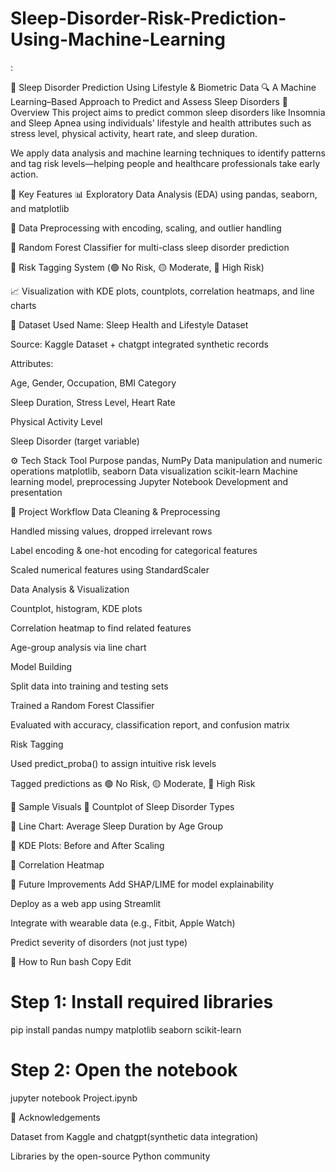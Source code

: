# Sleep-Disorder-Risk-Prediction-Using-Machine-Learning
:

🛌 Sleep Disorder Prediction Using Lifestyle & Biometric Data
🔍 A Machine Learning–Based Approach to Predict and Assess Sleep Disorders
📌 Overview
This project aims to predict common sleep disorders like Insomnia and Sleep Apnea using individuals' lifestyle and health attributes such as stress level, physical activity, heart rate, and sleep duration.

We apply data analysis and machine learning techniques to identify patterns and tag risk levels—helping people and healthcare professionals take early action.

🧠 Key Features
📊 Exploratory Data Analysis (EDA) using pandas, seaborn, and matplotlib

🧹 Data Preprocessing with encoding, scaling, and outlier handling

🌳 Random Forest Classifier for multi-class sleep disorder prediction

🚨 Risk Tagging System (🟢 No Risk, 🟡 Moderate, 🔴 High Risk)

📈 Visualization with KDE plots, countplots, correlation heatmaps, and line charts

📁 Dataset Used
Name: Sleep Health and Lifestyle Dataset

Source: Kaggle Dataset + chatgpt integrated synthetic records

Attributes:

Age, Gender, Occupation, BMI Category

Sleep Duration, Stress Level, Heart Rate

Physical Activity Level

Sleep Disorder (target variable)

⚙️ Tech Stack
Tool	Purpose
pandas, NumPy	Data manipulation and numeric operations
matplotlib, seaborn	Data visualization
scikit-learn	Machine learning model, preprocessing
Jupyter Notebook	Development and presentation

📌 Project Workflow
Data Cleaning & Preprocessing

Handled missing values, dropped irrelevant rows

Label encoding & one-hot encoding for categorical features

Scaled numerical features using StandardScaler

Data Analysis & Visualization

Countplot, histogram, KDE plots

Correlation heatmap to find related features

Age-group analysis via line chart

Model Building

Split data into training and testing sets

Trained a Random Forest Classifier

Evaluated with accuracy, classification report, and confusion matrix

Risk Tagging

Used predict_proba() to assign intuitive risk levels

Tagged predictions as 🟢 No Risk, 🟡 Moderate, 🔴 High Risk

📸 Sample Visuals
📍 Countplot of Sleep Disorder Types

📍 Line Chart: Average Sleep Duration by Age Group

📍 KDE Plots: Before and After Scaling

📍 Correlation Heatmap

🚀 Future Improvements
Add SHAP/LIME for model explainability

Deploy as a web app using Streamlit

Integrate with wearable data (e.g., Fitbit, Apple Watch)

Predict severity of disorders (not just type)

📜 How to Run
bash
Copy
Edit
# Step 1: Install required libraries
pip install pandas numpy matplotlib seaborn scikit-learn

# Step 2: Open the notebook
jupyter notebook Project.ipynb





🤝 Acknowledgements



Dataset from Kaggle and chatgpt(synthetic data integration)



Libraries by the open-source Python community
